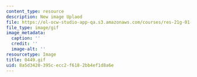 ```yaml
---
content_type: resource
description: New image Uplaod
file: https://ol-ocw-studio-app-qa.s3.amazonaws.com/courses/res-21g-01-kana-spring-2010/8a5d3420395cecc2f6182bb4ef1d8a6e_0449.gif
file_type: image/gif
image_metadata:
  caption: ''
  credit: ''
  image-alt: ''
resourcetype: Image
title: 0449.gif
uid: 8a5d3420-395c-ecc2-f618-2bb4ef1d8a6e
---
```

